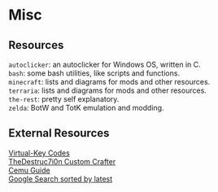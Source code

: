 # Misc
## Resources
`autoclicker`: an autoclicker for Windows OS, written in C.
<br>`bash`: some bash utilities, like scripts and functions.
<br>`minecraft`: lists and diagrams for mods and other resources.
<br>`terraria`: lists and diagrams for mods and other resources.
<br>`the-rest`: pretty self explanatory.
<br>`zelda`: BotW and TotK emulation and modding.
## External Resources
[Virtual-Key Codes](https://learn.microsoft.com/en-us/windows/win32/inputdev/virtual-key-codes)
<br>[TheDestruc7i0n Custom Crafter](https://crafting.thedestruc7i0n.ca/)
<br>[Cemu Guide](https://cemu.cfw.guide/)
<br>[Google Search sorted by latest](https://cse.google.com/cse?cx=4416977100c5544ee)
